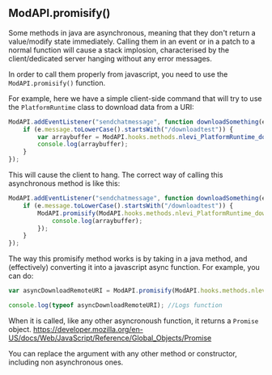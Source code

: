 ## ModAPI.promisify()
Some methods in java are asynchronous, meaning that they don't return a value/modify state immediately. Calling them in an event or in a patch to a normal function will cause a stack implosion, characterised by the client/dedicated server hanging without any error messages.

In order to call them properly from javascript, you need to use the `ModAPI.promisify()` function.

For example, here we have a simple client-side command that will try to use the `PlatformRuntime` class to download data from a URI:
```javascript
ModAPI.addEventListener("sendchatmessage", function downloadSomething(e) {
    if (e.message.toLowerCase().startsWith("/downloadtest")) {
        var arraybuffer = ModAPI.hooks.methods.nlevi_PlatformRuntime_downloadRemoteURI(ModAPI.util.str("data:text/plain,hi"));
        console.log(arraybuffer);
    }
});
```
This will cause the client to hang. The correct way of calling this asynchronous method is like this:
```javascript
ModAPI.addEventListener("sendchatmessage", function downloadSomething(e) {
    if (e.message.toLowerCase().startsWith("/downloadtest")) {
        ModAPI.promisify(ModAPI.hooks.methods.nlevi_PlatformRuntime_downloadRemoteURI)(ModAPI.util.str("data:text/plain,hi")).then(arraybuffer => {
            console.log(arraybuffer);
        });
    }
});
```

The way this promisify method works is by taking in a java method, and (effectively) converting it into a javascript async function.
For example, you can do:
```javascript
var asyncDownloadRemoteURI = ModAPI.promisify(ModAPI.hooks.methods.nlevi_PlatformRuntime_downloadRemoteURI);

console.log(typeof asyncDownloadRemoteURI); //Logs function
```

When it is called, like any other asyncronoush function, it returns a `Promise` object.
https://developer.mozilla.org/en-US/docs/Web/JavaScript/Reference/Global_Objects/Promise

You can replace the argument with any other method or constructor, including non asynchronous ones.